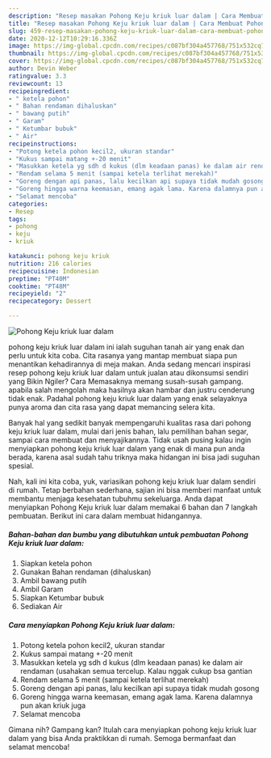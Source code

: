 ```yaml
---
description: "Resep masakan Pohong Keju kriuk luar dalam | Cara Membuat Pohong Keju kriuk luar dalam Yang Bikin Ngiler"
title: "Resep masakan Pohong Keju kriuk luar dalam | Cara Membuat Pohong Keju kriuk luar dalam Yang Bikin Ngiler"
slug: 459-resep-masakan-pohong-keju-kriuk-luar-dalam-cara-membuat-pohong-keju-kriuk-luar-dalam-yang-bikin-ngiler
date: 2020-12-12T10:29:16.336Z
image: https://img-global.cpcdn.com/recipes/c087bf304a457768/751x532cq70/pohong-keju-kriuk-luar-dalam-foto-resep-utama.jpg
thumbnail: https://img-global.cpcdn.com/recipes/c087bf304a457768/751x532cq70/pohong-keju-kriuk-luar-dalam-foto-resep-utama.jpg
cover: https://img-global.cpcdn.com/recipes/c087bf304a457768/751x532cq70/pohong-keju-kriuk-luar-dalam-foto-resep-utama.jpg
author: Devin Weber
ratingvalue: 3.3
reviewcount: 13
recipeingredient:
- " ketela pohon"
- " Bahan rendaman dihaluskan"
- " bawang putih"
- " Garam"
- " Ketumbar bubuk"
- " Air"
recipeinstructions:
- "Potong ketela pohon kecil2, ukuran standar"
- "Kukus sampai matang +-20 menit"
- "Masukkan ketela yg sdh d kukus (dlm keadaan panas) ke dalam air rendaman (usahakan semua tercelup. Kalau nggak cukup bsa gantian"
- "Rendam selama 5 menit (sampai ketela terlihat merekah)"
- "Goreng dengan api panas, lalu kecilkan api supaya tidak mudah gosong"
- "Goreng hingga warna keemasan, emang agak lama. Karena dalamnya pun akan kriuk juga"
- "Selamat mencoba"
categories:
- Resep
tags:
- pohong
- keju
- kriuk

katakunci: pohong keju kriuk 
nutrition: 216 calories
recipecuisine: Indonesian
preptime: "PT40M"
cooktime: "PT48M"
recipeyield: "2"
recipecategory: Dessert

---
```



![Pohong Keju kriuk luar dalam](https://img-global.cpcdn.com/recipes/c087bf304a457768/751x532cq70/pohong-keju-kriuk-luar-dalam-foto-resep-utama.jpg)


pohong keju kriuk luar dalam ini ialah suguhan tanah air yang enak dan perlu untuk kita coba. Cita rasanya yang mantap membuat siapa pun menantikan kehadirannya di meja makan.
Anda sedang mencari inspirasi resep pohong keju kriuk luar dalam untuk jualan atau dikonsumsi sendiri yang Bikin Ngiler? Cara Memasaknya memang susah-susah gampang. apabila salah mengolah maka hasilnya akan hambar dan justru cenderung tidak enak. Padahal pohong keju kriuk luar dalam yang enak selayaknya punya aroma dan cita rasa yang dapat memancing selera kita.

Banyak hal yang sedikit banyak mempengaruhi kualitas rasa dari pohong keju kriuk luar dalam, mulai dari jenis bahan, lalu pemilihan bahan segar, sampai cara membuat dan menyajikannya. Tidak usah pusing kalau ingin menyiapkan pohong keju kriuk luar dalam yang enak di mana pun anda berada, karena asal sudah tahu triknya maka hidangan ini bisa jadi suguhan spesial.




Nah, kali ini kita coba, yuk, variasikan pohong keju kriuk luar dalam sendiri di rumah. Tetap berbahan sederhana, sajian ini bisa memberi manfaat untuk membantu menjaga kesehatan tubuhmu sekeluarga. Anda dapat menyiapkan Pohong Keju kriuk luar dalam memakai 6 bahan dan 7 langkah pembuatan. Berikut ini cara dalam membuat hidangannya.

<!--inarticleads1-->

##### Bahan-bahan dan bumbu yang dibutuhkan untuk pembuatan Pohong Keju kriuk luar dalam:

1. Siapkan  ketela pohon
1. Gunakan  Bahan rendaman (dihaluskan)
1. Ambil  bawang putih
1. Ambil  Garam
1. Siapkan  Ketumbar bubuk
1. Sediakan  Air




<!--inarticleads2-->

##### Cara menyiapkan Pohong Keju kriuk luar dalam:

1. Potong ketela pohon kecil2, ukuran standar
1. Kukus sampai matang +-20 menit
1. Masukkan ketela yg sdh d kukus (dlm keadaan panas) ke dalam air rendaman (usahakan semua tercelup. Kalau nggak cukup bsa gantian
1. Rendam selama 5 menit (sampai ketela terlihat merekah)
1. Goreng dengan api panas, lalu kecilkan api supaya tidak mudah gosong
1. Goreng hingga warna keemasan, emang agak lama. Karena dalamnya pun akan kriuk juga
1. Selamat mencoba




Gimana nih? Gampang kan? Itulah cara menyiapkan pohong keju kriuk luar dalam yang bisa Anda praktikkan di rumah. Semoga bermanfaat dan selamat mencoba!
